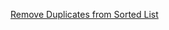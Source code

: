 [Remove Duplicates from Sorted List](https://leetcode-cn.com/problems/remove-duplicates-from-sorted-list/description/)
